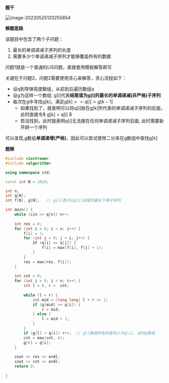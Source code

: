 **题干**

![image-20220525120255854](http://www.cdn.liver0377.xyz/typora/202205251202926.png)





**解题思路**

该题目中包含了两个子问题：

1. 最长的单调递减子序列的长度
2. 需要多少个单调递减子序列才能够覆盖所有的数据

问题1就是一个普通的LIS问题，直接套用模板解答即可

关键在于问题2，问题2需要使用贪心来解答，贪心流程如下：

- 设q到导弹高度数组，从前到后遍历数组q
- 设g为这样一个数组: g[i]代表**结尾值为g[i]的最长的单调递减(非严格)子序列**
- 每次在g中寻找g[k]，满足$g[k] >= q[i] > g[k - 1]$
  - 如果找到了，就表明可以将q[i]放在g[k]所代表的单调递减子序列的后面，此时直接令$ g[k] = q[i] $
  - 若没找到，此时就表明q[i]无法接在任何单调递减子序列后面, 此时需要新开辟一个序列

可以发现,g数组**单调递增(严格)**，因此可以尝试使用二分来在g数组中查找g[k]





**题解**

```cpp
#include <iostream>
#include <algorithm>

using namespace std;

const int N = 1010;

int n;
int q[N];
int f[N], g[N];   // g[i]表示以g[i]结尾的最长下降子序列

int main() {
    while (cin >> q[n]) n++;
    
    int res = 0;
    for (int i = 0; i < n; i++) {
        f[i] = 1;
        for (int j = 0; j < i; j++) {
            if (q[i] <= q[j]) {
                f[i] = max(f[i], f[j] + 1);
            }
        }
        res = max(res, f[i]);
    }
    
    int cnt = 0;
    for (int i = 0; i < n; i++) {
        int l = 0, r =  cnt;
        
        while (l < r) {
            int mid = (long long) l + r >> 1;
            if (g[mid] >= q[i]) {
                r = mid;
            } else {
                l = mid + 1;
            }
        }
        if (g[l] < q[i]) r++;  // g[]数组所有的值均小于q[i], 此时g数组
        cnt = max(cnt, r);
        g[r] = q[i];
    }
    
    cout << res << endl;
    cout << cnt << endl;
    return 0;
    
}
```



